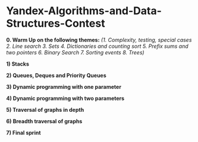 # Yandex-Algorithms-and-Data-Structures-Contest

**0. Warm Up on the following themes:** *(1. Complexity, testing, special cases 2. Line search 3. Sets 4. Dictionaries and counting sort 5. Prefix sums and two pointers 6. Binary Search 7. Sorting events 8. Trees)*

**1) Stacks**

**2) Queues, Deques and Priority Queues**

**3) Dynamic programming with one parameter**

**4) Dynamic programming with two parameters**

**5) Traversal of graphs in depth**

**6) Breadth traversal of graphs**

**7) Final sprint**
